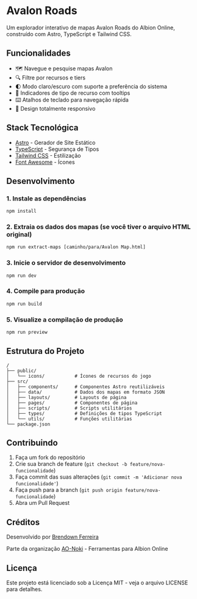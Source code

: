 # Avalon Roads

Um explorador interativo de mapas Avalon Roads do Albion Online, construído com Astro, TypeScript e Tailwind CSS.

## Funcionalidades

- 🗺️ Navegue e pesquise mapas Avalon
- 🔍 Filtre por recursos e tiers
- 🌓 Modo claro/escuro com suporte a preferência do sistema
- 🎯 Indicadores de tipo de recurso com tooltips
- ⌨️ Atalhos de teclado para navegação rápida
- 📱 Design totalmente responsivo

## Stack Tecnológica

- [Astro](https://astro.build) - Gerador de Site Estático
- [TypeScript](https://www.typescriptlang.org/) - Segurança de Tipos
- [Tailwind CSS](https://tailwindcss.com) - Estilização
- [Font Awesome](https://fontawesome.com) - Ícones

## Desenvolvimento

### 1. Instale as dependências

```bash
npm install
```

### 2. Extraia os dados dos mapas (se você tiver o arquivo HTML original)

```bash
npm run extract-maps [caminho/para/Avalon Map.html]
```

### 3. Inicie o servidor de desenvolvimento

```bash
npm run dev
```

### 4. Compile para produção

```bash
npm run build
```

### 5. Visualize a compilação de produção

```bash
npm run preview
```

## Estrutura do Projeto

```text
/
├── public/
│   └── icons/           # Ícones de recursos do jogo
├── src/
│   ├── components/      # Componentes Astro reutilizáveis
│   ├── data/            # Dados dos mapas em formato JSON
│   ├── layouts/         # Layouts de página
│   ├── pages/           # Componentes de página
│   ├── scripts/         # Scripts utilitários
│   ├── types/           # Definições de tipos TypeScript
│   └── utils/           # Funções utilitárias
└── package.json
```

## Contribuindo

1. Faça um fork do repositório
2. Crie sua branch de feature (`git checkout -b feature/nova-funcionalidade`)
3. Faça commit das suas alterações (`git commit -m 'Adicionar nova funcionalidade'`)
4. Faça push para a branch (`git push origin feature/nova-funcionalidade`)
5. Abra um Pull Request

## Créditos

Desenvolvido por [Brendown Ferreira](https://github.com/Br3n0k)

Parte da organização [AO-Noki](https://github.com/AO-Noki) - Ferramentas para Albion Online

## Licença

Este projeto está licenciado sob a Licença MIT - veja o arquivo LICENSE para detalhes.
